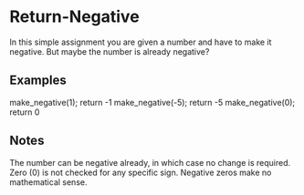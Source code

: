# Return-Negative

In this simple assignment you are given a number and have to make it negative. But maybe the number is already negative?

## Examples

make_negative(1);  return -1
make_negative(-5); return -5
make_negative(0);  return 0

## Notes

The number can be negative already, in which case no change is required.
Zero (0) is not checked for any specific sign. Negative zeros make no mathematical sense.
